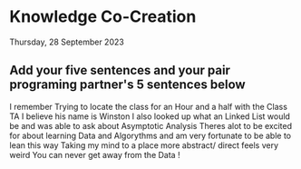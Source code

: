 # Knowledge Co-Creation
Thursday, 28 September 2023

## Add your five sentences and your pair programing partner's 5 sentences below
I remember Trying to locate the class for an Hour and a half with the Class TA I believe his name is Winston
I also looked up what an Linked List would be and was able to ask about Asymptotic Analysis
Theres alot to be excited for about learning Data and Algorythms and am very fortunate to be able to lean this way
Taking my mind to a place more abstract/ direct feels very weird
You can never get away from the Data ! 
